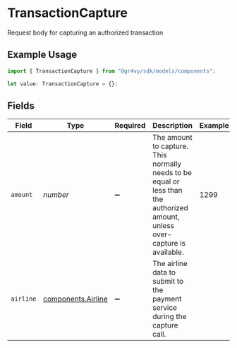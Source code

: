 # TransactionCapture

Request body for capturing an authorized transaction

## Example Usage

```typescript
import { TransactionCapture } from "@gr4vy/sdk/models/components";

let value: TransactionCapture = {};
```

## Fields

| Field                                                                                                                        | Type                                                                                                                         | Required                                                                                                                     | Description                                                                                                                  | Example                                                                                                                      |
| ---------------------------------------------------------------------------------------------------------------------------- | ---------------------------------------------------------------------------------------------------------------------------- | ---------------------------------------------------------------------------------------------------------------------------- | ---------------------------------------------------------------------------------------------------------------------------- | ---------------------------------------------------------------------------------------------------------------------------- |
| `amount`                                                                                                                     | *number*                                                                                                                     | :heavy_minus_sign:                                                                                                           | The amount to capture. This normally needs to be equal or less than the authorized amount, unless over-capture is available. | 1299                                                                                                                         |
| `airline`                                                                                                                    | [components.Airline](../../models/components/airline.md)                                                                     | :heavy_minus_sign:                                                                                                           | The airline data to submit to the payment service during the capture call.                                                   |                                                                                                                              |